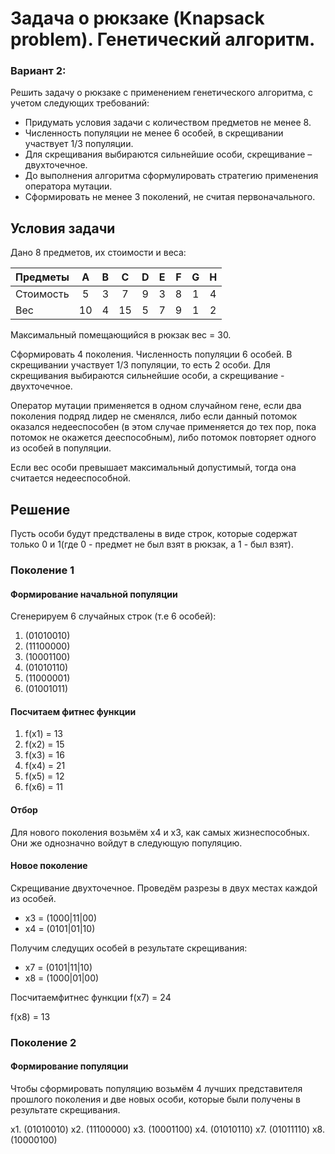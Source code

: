 # Задача о рюкзаке (Knapsack problem). Генетический алгоритм.

### Вариант 2:
Решить задачу о рюкзаке с применением генетического алгоритма, с учетом следующих требований:
   - Придумать условия задачи с количеством предметов не менее 8.
   - Численность популяции не менее 6 особей, в скрещивании участвует 1/3 популяции. 
   - Для скрещивания выбираются сильнейшие особи, скрещивание – двухточечное.
   - До выполнения алгоритма сформулировать стратегию применения оператора мутации.
   - Сформировать не менее 3 поколений, не считая первоначального.

## Условия задачи

Дано 8 предметов, их стоимости и веса:

| Предметы  |  A  | B |  C  | D | E | F | G | H |
|:----------|:---:|:-:|:---:|:-:|:-:|:-:|:-:|:-:|
| Стоимость |  5  | 3 |  7  | 9 | 3 | 8 | 1 | 4 |
| Вес       | 10  | 4 | 15  | 5 | 7 | 9 | 1 | 2 |

Максимальный помещающийся в рюкзак вес = 30.

Сформировать 4 поколения. Численность популяции 6 особей. В скрещивании участвует 1/3 популяции, то есть 2 особи. Для скрещивания выбираются сильнейшие особи, а скрещивание - двухточечное.

Оператор мутации применяется в одном случайном гене, если два поколения подряд лидер не сменялся, либо если данный потомок оказался недееспособен (в этом случае применяется до тех пор, пока потомок не окажется дееспособным), либо потомок повторяет одного из особей в популяции.

Если вес особи превышает максимальный допустимый, тогда она считается недееспособной.

## Решение

Пусть особи будут предствалены в виде строк, которые содержат только 0 и 1(где 0 - предмет не был взят в рюкзак, а 1 - был взят).

### Поколение 1
#### Формирование начальной популяции

Сгенерируем 6 случайных строк (т.е 6 особей):

1. (01010010)
2. (11100000)
3. (10001100)
4. (01010110)
5. (11000001)
6. (01001011)

#### Посчитаем фитнес функции

1. f(x1) = 13
2. f(x2) = 15
3. f(x3) = 16
4. f(x4) = 21
5. f(x5) = 12 
6. f(x6) = 11

#### Отбор
Для нового поколения возьмём x4 и x3, как самых жизнеспособных. Они же однозначно войдут в следующую популяцию.

#### Новое поколение

Скрещивание двухточечное. Проведём разрезы в двух местах каждой из особей. 

- x3 = (1000|11|00)
- x4 = (0101|01|10)

Получим следущих особей в результате скрещивания:
- x7 = (0101|11|10)
- x8 = (1000|01|00)

Посчитаемфитнес функции 
f(x7) = 24

f(x8) = 13

### Поколение 2
#### Формирование популяции

Чтобы сформировать популяцию возьмём 4 лучших представителя прошлого поколения и две новых особи, которые были получены в результате скрещивания.

x1. (01010010)
x2. (11100000)
x3. (10001100)
x4. (01010110)
x7. (01011110)
x8. (10000100)
